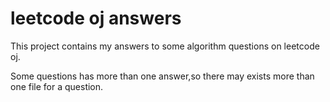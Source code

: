 # leetcode oj answers

This project contains my answers to some algorithm questions on leetcode oj. 

Some questions has more than one answer,so there may exists more than one file for a question. 
